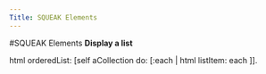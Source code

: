 ```yaml
---
Title: SQUEAK Elements
---
```

#SQUEAK Elements
<b>Display a list</b>

html
      orderedList: [self aCollection do: [:each | html listItem: each ]].
